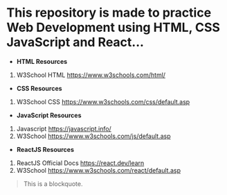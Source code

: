 # This repository is made to practice Web Development using HTML, CSS JavaScript and React...
* **HTML Resources**

1. W3School HTML  https://www.w3schools.com/html/

* **CSS Resources**

1. W3School CSS  https://www.w3schools.com/css/default.asp

* **JavaScript Resources**
1. Javascript https://javascript.info/
1. W3School  https://www.w3schools.com/js/default.asp

* **ReactJS Resources**
1. ReactJS Official Docs  https://react.dev/learn
2. W3School  https://www.w3schools.com/react/default.asp  
> This is a blockquote.